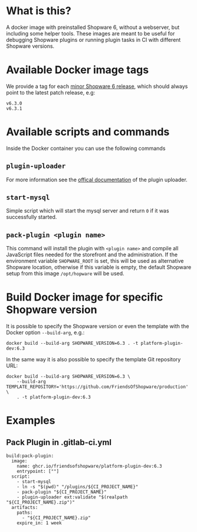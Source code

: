 # What is this?

A docker image with preinstalled Shopware 6, without a webserver, but including some helper tools. These images are meant to be useful for debugging Shopware plugins or running plugin tasks in CI with different Shopware versions.

# Available Docker image tags

We provide a tag for each [minor Shopware 6 release](https://www.shopware.com/en/news/shopware-6-versioning-strategy/), which should always point to the latest patch release, e.g:
```
v6.3.0
v6.3.1
```

# Available scripts and commands

Inside the Docker container you can use the following commands

## `plugin-uploader`

For more information see the [offical documentation](https://github.com/FriendsOfShopware/FroshPluginUploader#using-the-commands) of the plugin uploader.

## `start-mysql`

Simple script which will start the mysql server and return `0` if it was successfully started.

## `pack-plugin <plugin name>`

This command will install the plugin with `<plugin name>` and compile all JavaScript files needed for the storefront and the administration.
If the environment variable `SHOPWARE_ROOT` is set, this will be used as alternative Shopware location, otherwise if this variable is empty, the default Shopware setup from this image `/opt/hopware` will be used.

# Build Docker image for specific Shopware version

It is possible to specify the Shopware version or even the template with the Docker option `--build-arg`, e.g.:
```
docker build --build-arg SHOPWARE_VERSION=6.3 . -t platform-plugin-dev:6.3
```

In the same way it is also possible to specify the template Git repository URL:
```
docker build --build-arg SHOPWARE_VERSION=6.3 \
    --build-arg TEMPLATE_REPOSITORY='https://github.com/FriendsOfShopware/production' \
    . -t platform-plugin-dev:6.3
```


# Examples
## Pack Plugin in .gitlab-ci.yml
```
build:pack-plugin:
  image:
    name: ghcr.io/friendsofshopware/platform-plugin-dev:6.3
    entrypoint: [""]
  script:
    - start-mysql
    - ln -s "$(pwd)" "/plugins/${CI_PROJECT_NAME}"
    - pack-plugin "${CI_PROJECT_NAME}"
    - plugin-uploader ext:validate "$(realpath "${CI_PROJECT_NAME}.zip")"
  artifacts:
    paths:
      - "${CI_PROJECT_NAME}.zip"
    expire_in: 1 week
```
